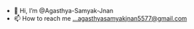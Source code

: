 - 👋 Hi, I’m @Agasthya-Samyak-Jnan
- 📫 How to reach me ...agasthyasamyakjnan5577@gmail.com 


<!---
Agasthya-Samyak-Jnan/Agasthya-Samyak-Jnan is a ✨ special ✨ repository because its `README.md` (this file) appears on your GitHub profile.
You can click the Preview link to take a look at your changes.
--->
